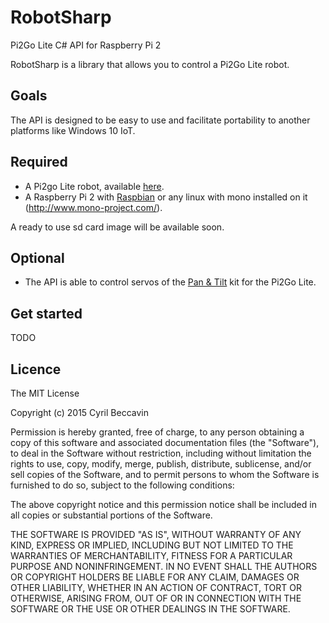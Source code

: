 # RobotSharp
Pi2Go Lite C# API for Raspberry Pi 2

RobotSharp is a library that allows you to control a Pi2Go Lite robot.

Goals
-----
The API is designed to be easy to use and facilitate portability to another platforms like Windows 10 IoT.

Required
--------
* A Pi2go Lite robot, available [here](http://4tronix.co.uk/store/index.php?rt=product/product&product_id=400).
* A Raspberry Pi 2 with [Raspbian](http://www.raspbian.org/) or any linux with mono installed on it (http://www.mono-project.com/).

A ready to use sd card image will be available soon.

Optional
--------
* The API is able to control servos of the [Pan & Tilt](http://4tronix.co.uk/store/index.php?rt=product/product&product_id=403) kit for the Pi2Go Lite.

Get started
-----------
TODO

Licence
-------
The MIT License

Copyright (c) 2015 Cyril Beccavin

Permission is hereby granted, free of charge, to any person obtaining a copy
of this software and associated documentation files (the "Software"), to deal
in the Software without restriction, including without limitation the rights
to use, copy, modify, merge, publish, distribute, sublicense, and/or sell
copies of the Software, and to permit persons to whom the Software is
furnished to do so, subject to the following conditions:

The above copyright notice and this permission notice shall be included in
all copies or substantial portions of the Software.

THE SOFTWARE IS PROVIDED "AS IS", WITHOUT WARRANTY OF ANY KIND, EXPRESS OR
IMPLIED, INCLUDING BUT NOT LIMITED TO THE WARRANTIES OF MERCHANTABILITY,
FITNESS FOR A PARTICULAR PURPOSE AND NONINFRINGEMENT. IN NO EVENT SHALL THE
AUTHORS OR COPYRIGHT HOLDERS BE LIABLE FOR ANY CLAIM, DAMAGES OR OTHER
LIABILITY, WHETHER IN AN ACTION OF CONTRACT, TORT OR OTHERWISE, ARISING FROM,
OUT OF OR IN CONNECTION WITH THE SOFTWARE OR THE USE OR OTHER DEALINGS IN
THE SOFTWARE.
